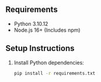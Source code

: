 ## Requirements

- Python 3.10.12
- Node.js 16+ (Includes npm)

## Setup Instructions

1. Install Python dependencies:
   ```bash
   pip install -r requirements.txt
